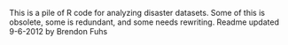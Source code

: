 This is a pile of R code for analyzing disaster datasets.
Some of this is obsolete, some is redundant, and some needs rewriting.
Readme updated 9-6-2012 by Brendon Fuhs